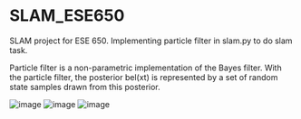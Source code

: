 # SLAM_ESE650

SLAM project for ESE 650. Implementing particle filter in slam.py to do slam task.

Particle filter is a non-parametric implementation of the Bayes filter. With the particle filter, the posterior bel(xt) is represented by a set of random state samples drawn from this posterior.

![image](https://github.com/xywang0001/Particle_Filter_ESE650/blob/master/results/processing_SLAM_map_train_0.jpg)
![image](https://github.com/xywang0001/Particle_Filter_ESE650/blob/master/results/processing_SLAM_map_train_1.jpg)
![image](https://github.com/xywang0001/Particle_Filter_ESE650/blob/master/results/processing_SLAM_map_train_2.jpg)
